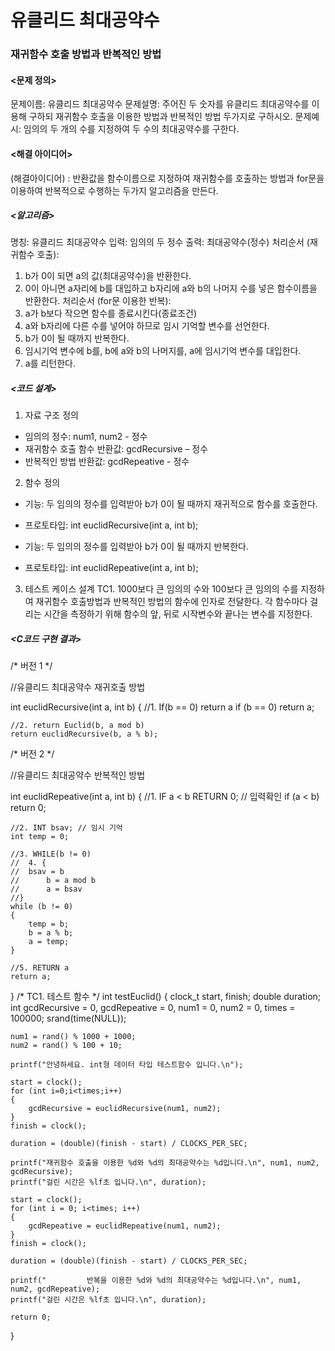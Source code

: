 # 유클리드 최대공약수
### 재귀함수 호출 방법과 반복적인 방법

#### <문제 정의>
문제이름: 유클리드 최대공약수
문제설명: 주어진 두 숫자를 유클리드 최대공약수를 이용해 구하되 재귀함수 호출을 이용한 방법과 반복적인 방법 두가지로 구하시오.
문제예시: 임의의 두 개의 수를 지정하여 두 수의 최대공약수를 구한다.

#### <해결 아이디어>
(해결아이디어) : 반환값을 함수이름으로 지정하여 재귀함수를 호출하는 방법과 for문을 이용하여 반복적으로 수행하는 두가지 알고리즘을 만든다.

##### <알고리즘>
명칭: 유클리드 최대공약수
입력: 임의의 두 정수
출력: 최대공약수(정수)
처리순서 (재귀함수 호출):
1. b가 0이 되면 a의 값(최대공약수)을 반환한다.
2. 0이 아니면 a자리에 b를 대입하고 b자리에 a와 b의 나머지 수를 넣은 함수이름을 반환한다.
처리순서 (for문 이용한 반복):
1. a가 b보다 작으면 함수를 종료시킨다(종료조건)
2. a와 b자리에 다른 수를 넣어야 하므로 임시 기억할 변수를 선언한다.
3. b가 0이 될 때까지 반복한다.
4. 임시기억 변수에 b를, b에 a와 b의 나머지를, a에 임시기억 변수를 대입한다.
5. a를 리턴한다.

##### <코드 설계>
1. 자료 구조 정의
- 임의의 정수: num1, num2 - 정수
- 재귀함수 호출 함수 반환값: gcdRecursive – 정수
- 반복적인 방법 반환값: gcdRepeative - 정수

2. 함수 정의
- 기능: 두 임의의 정수를 입력받아 b가 0이 될 때까지 재귀적으로 함수를 호출한다.
- 프로토타입: int euclidRecursive(int a, int b);

- 기능: 두 임의의 정수를 입력받아 b가 0이 될 때까지 반복한다.
- 프로토타입: int euclidRepeative(int a, int b);

3. 테스트 케이스 설계
TC1. 1000보다 큰 임의의 수와 100보다 큰 임의의 수를 지정하여 재귀함수 호출방법과 반복적인 방법의 함수에 인자로 전달한다. 각 함수마다 걸리는 시간을 측정하기 위해 함수의 앞, 뒤로 시작변수와 끝나는 변수를 지정한다.

##### <C코드 구현 결과>
/* 버전 1 */

//유클리드 최대공약수 재귀호출 방법

int euclidRecursive(int a, int b)
{
	//1. If(b == 0) return a
	if (b == 0)
		return a;

	//2. return Euclid(b, a mod b)
	return euclidRecursive(b, a % b);

/* 버전 2 */

//유클리드 최대공약수 반복적인 방법

int euclidRepeative(int a, int b)
{
	//1. IF a < b RETURN 0; // 입력확인
	if (a < b)
		return 0;

	//2. INT bsav; // 임시 기억
	int temp = 0;

	//3. WHILE(b != 0)
	//	4. {
	//	bsav = b
	//		b = a mod b
	//		a = bsav
	//}
	while (b != 0)
	{
		temp = b;
		b = a % b;
		a = temp;
	}
	
	//5. RETURN a
	return a;
}
/* TC1. 테스트 함수 */
int testEuclid()
{
	clock_t start, finish;
	double duration;
	int gcdRecursive = 0, gcdRepeative = 0, num1 = 0, num2 = 0, times = 100000;
	srand(time(NULL));

	num1 = rand() % 1000 + 1000;
	num2 = rand() % 100 + 10;

	printf("안녕하세요. int형 데이터 타입 테스트함수 입니다.\n");

	start = clock();
	for (int i=0;i<times;i++)
	{
		gcdRecursive = euclidRecursive(num1, num2);
	}
	finish = clock();

	duration = (double)(finish - start) / CLOCKS_PER_SEC;

	printf("재귀함수 호출을 이용한 %d와 %d의 최대공약수는 %d입니다.\n", num1, num2, gcdRecursive);
	printf("걸린 시간은 %lf초 입니다.\n", duration);

	start = clock();
	for (int i = 0; i<times; i++)
	{
		gcdRepeative = euclidRepeative(num1, num2);
	}
	finish = clock();

	duration = (double)(finish - start) / CLOCKS_PER_SEC;

	printf("         반복을 이용한 %d와 %d의 최대공약수는 %d입니다.\n", num1, num2, gcdRepeative);
	printf("걸린 시간은 %lf초 입니다.\n", duration);

	return 0;
}
